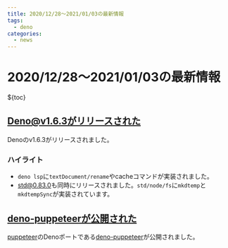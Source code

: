 ```yaml
---
title: 2020/12/28〜2021/01/03の最新情報
tags:
  - deno
categories:
  - news
---
```


# 2020/12/28〜2021/01/03の最新情報

${toc}

## [Deno@v1.6.3がリリースされた](https://github.com/denoland/deno/releases/tag/v1.6.3)

Denoのv1.6.3がリリースされました。

### ハイライト

* `deno lsp`に`textDocument/rename`やcacheコマンドが実装されました。
* [std@0.83.0](https://deno.land/std@0.83.0)も同時にリリースされました。`std/node/fs`に`mkdtemp`と`mkdtempSync`が実装されています。

## [deno-puppeteerが公開された](https://github.com/lucacasonato/deno-puppeteer/releases/tag/5.5.0)

[puppeteer](https://github.com/puppeteer/puppeteer)のDenoポートである[deno-puppeteer](https://github.com/lucacasonato/deno-puppeteer)が公開されました。
